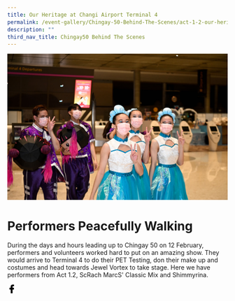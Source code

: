 ```yaml
---
title: Our Heritage at Changi Airport Terminal 4
permalink: /event-gallery/Chingay-50-Behind-The-Scenes/act-1-2-our-heritage-at-changi-terminal-4
description: ""
third_nav_title: Chingay50 Behind The Scenes
---
```


![Act 1.2 Our Heritage at Terminal 4](/images/Event%20Gallery/Behind%20The%20Scenes/Act%201%20Da%20Tou%20Wawa%20The%20Academy%20of%20Dance%20and%20Shimmyrina-01.jpg)

# **Performers Peacefully Walking**
During the days and hours leading up to Chingay 50 on 12 February, performers and volunteers worked hard to put on an amazing show. They would arrive to Terminal 4 to do their PET Testing, don their make up and costumes and head towards Jewel Vortex to take stage. Here we have performers from Act 1.2, ScRach MarcS' Classic Mix and Shimmyrina.

<a href="http://www.facebook.com/sharer.php?u=http://www.chingay.gov.sg/image/event-gallery/act-1-2-our-heritage-at-terminal-4" style="float:left;">
	<img src="/images/facebook.png" style="width:auto;height:20px;">
</a>